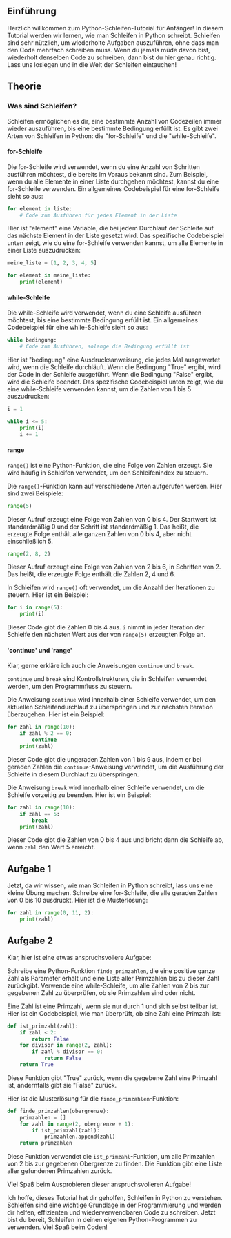 ## Einführung
Herzlich willkommen zum Python-Schleifen-Tutorial für Anfänger! In diesem Tutorial werden wir lernen, wie man Schleifen in Python schreibt. Schleifen sind sehr nützlich, um wiederholte Aufgaben auszuführen, ohne dass man den Code mehrfach schreiben muss. Wenn du jemals müde davon bist, wiederholt denselben Code zu schreiben, dann bist du hier genau richtig. Lass uns loslegen und in die Welt der Schleifen eintauchen!

## Theorie
### Was sind Schleifen?
Schleifen ermöglichen es dir, eine bestimmte Anzahl von Codezeilen immer wieder auszuführen, bis eine bestimmte Bedingung erfüllt ist. Es gibt zwei Arten von Schleifen in Python: die "for-Schleife" und die "while-Schleife".

#### for-Schleife
Die for-Schleife wird verwendet, wenn du eine Anzahl von Schritten ausführen möchtest, die bereits im Voraus bekannt sind. Zum Beispiel, wenn du alle Elemente in einer Liste durchgehen möchtest, kannst du eine for-Schleife verwenden. Ein allgemeines Codebeispiel für eine for-Schleife sieht so aus:

```python
for element in liste:
    # Code zum Ausführen für jedes Element in der Liste
```

Hier ist "element" eine Variable, die bei jedem Durchlauf der Schleife auf das nächste Element in der Liste gesetzt wird. Das spezifische Codebeispiel unten zeigt, wie du eine for-Schleife verwenden kannst, um alle Elemente in einer Liste auszudrucken:

```python
meine_liste = [1, 2, 3, 4, 5]

for element in meine_liste:
    print(element)
```

#### while-Schleife
Die while-Schleife wird verwendet, wenn du eine Schleife ausführen möchtest, bis eine bestimmte Bedingung erfüllt ist. Ein allgemeines Codebeispiel für eine while-Schleife sieht so aus:

```python
while bedingung:
    # Code zum Ausführen, solange die Bedingung erfüllt ist
```

Hier ist "bedingung" eine Ausdrucksanweisung, die jedes Mal ausgewertet wird, wenn die Schleife durchläuft. Wenn die Bedingung "True" ergibt, wird der Code in der Schleife ausgeführt. Wenn die Bedingung "False" ergibt, wird die Schleife beendet. Das spezifische Codebeispiel unten zeigt, wie du eine while-Schleife verwenden kannst, um die Zahlen von 1 bis 5 auszudrucken:

```python
i = 1

while i <= 5:
    print(i)
    i += 1
```

#### range
`range()` ist eine Python-Funktion, die eine Folge von Zahlen erzeugt. Sie wird häufig in Schleifen verwendet, um den Schleifenindex zu steuern. 

Die `range()`-Funktion kann auf verschiedene Arten aufgerufen werden. Hier sind zwei Beispiele:

```python
range(5)
```

Dieser Aufruf erzeugt eine Folge von Zahlen von 0 bis 4. Der Startwert ist standardmäßig 0 und der Schritt ist standardmäßig 1. Das heißt, die erzeugte Folge enthält alle ganzen Zahlen von 0 bis 4, aber nicht einschließlich 5.

```python
range(2, 8, 2)
```

Dieser Aufruf erzeugt eine Folge von Zahlen von 2 bis 6, in Schritten von 2. Das heißt, die erzeugte Folge enthält die Zahlen 2, 4 und 6.

In Schleifen wird `range()` oft verwendet, um die Anzahl der Iterationen zu steuern. Hier ist ein Beispiel:

```python
for i in range(5):
    print(i)
```

Dieser Code gibt die Zahlen 0 bis 4 aus. `i` nimmt in jeder Iteration der Schleife den nächsten Wert aus der von `range(5)` erzeugten Folge an.

#### 'continue' und 'range'
Klar, gerne erkläre ich auch die Anweisungen `continue` und `break`.

`continue` und `break` sind Kontrollstrukturen, die in Schleifen verwendet werden, um den Programmfluss zu steuern.

Die Anweisung `continue` wird innerhalb einer Schleife verwendet, um den aktuellen Schleifendurchlauf zu überspringen und zur nächsten Iteration überzugehen. Hier ist ein Beispiel:

```python
for zahl in range(10):
    if zahl % 2 == 0:
        continue
    print(zahl)
```

Dieser Code gibt die ungeraden Zahlen von 1 bis 9 aus, indem er bei geraden Zahlen die `continue`-Anweisung verwendet, um die Ausführung der Schleife in diesem Durchlauf zu überspringen.

Die Anweisung `break` wird innerhalb einer Schleife verwendet, um die Schleife vorzeitig zu beenden. Hier ist ein Beispiel:

```python
for zahl in range(10):
    if zahl == 5:
        break
    print(zahl)
```

Dieser Code gibt die Zahlen von 0 bis 4 aus und bricht dann die Schleife ab, wenn `zahl` den Wert 5 erreicht.

## Aufgabe 1
Jetzt, da wir wissen, wie man Schleifen in Python schreibt, lass uns eine kleine Übung machen. Schreibe eine for-Schleife, die alle geraden Zahlen von 0 bis 10 ausdruckt. Hier ist die Musterlösung:

```python
for zahl in range(0, 11, 2):
    print(zahl)
```

## Aufgabe 2
Klar, hier ist eine etwas anspruchsvollere Aufgabe:

Schreibe eine Python-Funktion `finde_primzahlen`, die eine positive ganze Zahl als Parameter erhält und eine Liste aller Primzahlen bis zu dieser Zahl zurückgibt. Verwende eine while-Schleife, um alle Zahlen von 2 bis zur gegebenen Zahl zu überprüfen, ob sie Primzahlen sind oder nicht.

Eine Zahl ist eine Primzahl, wenn sie nur durch 1 und sich selbst teilbar ist. Hier ist ein Codebeispiel, wie man überprüft, ob eine Zahl eine Primzahl ist:

```python
def ist_primzahl(zahl):
    if zahl < 2:
        return False
    for divisor in range(2, zahl):
        if zahl % divisor == 0:
            return False
    return True
```

Diese Funktion gibt "True" zurück, wenn die gegebene Zahl eine Primzahl ist, andernfalls gibt sie "False" zurück.

Hier ist die Musterlösung für die `finde_primzahlen`-Funktion:

```python
def finde_primzahlen(obergrenze):
    primzahlen = []
    for zahl in range(2, obergrenze + 1):
        if ist_primzahl(zahl):
            primzahlen.append(zahl)
    return primzahlen
```

Diese Funktion verwendet die `ist_primzahl`-Funktion, um alle Primzahlen von 2 bis zur gegebenen Obergrenze zu finden. Die Funktion gibt eine Liste aller gefundenen Primzahlen zurück.

Viel Spaß beim Ausprobieren dieser anspruchsvolleren Aufgabe!


Ich hoffe, dieses Tutorial hat dir geholfen, Schleifen in Python zu verstehen. Schleifen sind eine wichtige Grundlage in der Programmierung und werden dir helfen, effizienten und wiederverwendbaren Code zu schreiben. Jetzt bist du bereit, Schleifen in deinen eigenen Python-Programmen zu verwenden. Viel Spaß beim Coden!